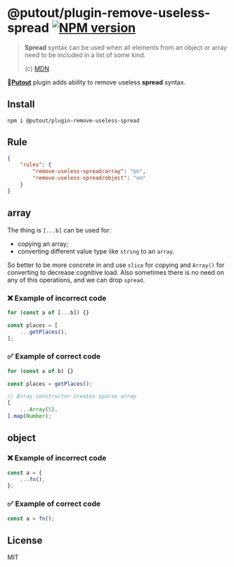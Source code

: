# @putout/plugin-remove-useless-spread [![NPM version][NPMIMGURL]][NPMURL]

[NPMIMGURL]: https://img.shields.io/npm/v/@putout/plugin-remove-useless-spread.svg?style=flat&longCache=true
[NPMURL]: https://npmjs.org/package/@putout/plugin-remove-useless-spread "npm"

> **Spread** syntax can be used when all elements from an object or array need to be included in a list of some kind.
>
> (c) [MDN](https://developer.mozilla.org/en-US/docs/Web/JavaScript/Reference/Operators/Spread_syntax)

🐊[**Putout**](https://github.com/coderaiser/putout) plugin adds ability to remove useless **spread** syntax.

## Install

```
npm i @putout/plugin-remove-useless-spread
```

## Rule

```json
{
    "rules": {
        "remove-useless-spread/array": "on",
        "remove-useless-spread/object": "on"
    }
}
```

## array

The thing is `[...b]` can be used for:

- copying an array;
- converting different value type like `string` to an `array`.

So better to be more concrete in and use `slice` for copying and `Array()` for converting to decrease cognitive load.
Also sometimes there is no need on any of this operations, and we can drop `spread`.

### ❌ Example of incorrect code

```js
for (const a of [...b]) {}

const places = [
    ...getPlaces(),
];
```

### ✅ Example of correct code

```js
for (const a of b) {}

const places = getPlaces();

// Array constructor creates sparse array
[
    ...Array(5),
].map(Number);
```

## object

### ❌ Example of incorrect code

```js
const a = {
    ...fn(),
};
```

### ✅ Example of correct code

```js
const a = fn();
```

## License

MIT
